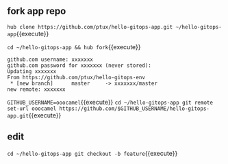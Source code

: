 ## fork app repo

`hub clone https://github.com/ptux/hello-gitops-app.git ~/hello-gitops-app`{{execute}}

`cd ~/hello-gitops-app && hub fork`{{execute}}

```
github.com username: xxxxxxx
github.com password for xxxxxxx (never stored):
Updating xxxxxxx
From https://github.com/ptux/hello-gitops-env
 * [new branch]      master     -> xxxxxxx/master
new remote: xxxxxxx
```

`GITHUB_USERNAME=ooocamel`{{execute}}
`cd ~/hello-gitops-app
git remote set-url ooocamel https://github.com/$GITHUB_USERNAME/hello-gitops-app.git`{{execute}}


## edit

`cd ~/hello-gitops-app
git checkout -b feature`{{execute}}
